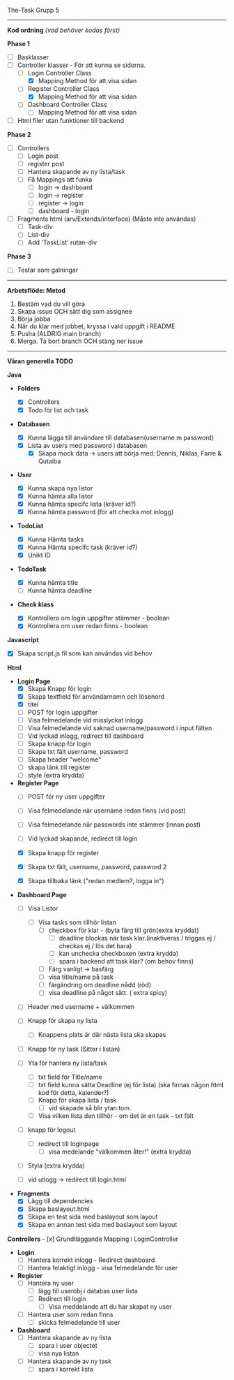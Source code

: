 The-Task Grupp 5


_______________________
**Kod ordning** *(vad behöver kodas först)*

**Phase 1**

- [ ] Basklasser
- [ ] Controller klasser - För att kunna se sidorna.
    - [ ] Login Controller Class
        - [x] Mapping Method för att visa sidan
    - [ ] Register Controller Class
        - [x] Mapping Method för att visa sidan
    - [ ] Dashboard Controller Class
        - [ ] Mapping Method för att visa sidan
- [ ] Html filer utan funktioner till backend

**Phase 2**

- [ ] Controllers
    - [ ] Login post
    - [ ] register post
    - [ ] Hantera skapande av ny lista/task
    - [ ] Få Mappings att funka
        - [ ] login -> dashboard
        - [ ] login -> register
        - [ ] register -> login
        - [ ] dashboard - login
- [ ] Fragments html (arv/Extends/interface) (Måste inte användas)
    - [ ] Task-div
    - [ ] List-div
    - [ ] Add 'TaskList' rutan-div

**Phase 3**

- [ ] Testar som galningar

_______________________

**Arbetsflöde: Metod**

 1. Bestäm vad du vill göra
 2. Skapa issue OCH sätt dig som assignee
 3. Börja jobba
 4. När du klar med jobbet, kryssa i vald uppgift i README
 5. Pusha (ALDRIG main branch)
 6. Merga. Ta bort branch OCH stäng ner issue


_______________________

**Våran generella TODO**

**Java**

- **Folders**

    - [x] Controllers
    - [x] Todo för list och task

- **Databasen**
    - [x] Kunna lägga till användare till databasen(username m password)
    - [x] Lista av users med password i databasen
        - [x] Skapa mock data -> users att börja med: Dennis, Niklas, Farre & Qutaiba

- **User**
    - [x] Kunna skapa nya listor
    - [x] Kunna hämta alla listor
    - [x] Kunna hämta specifc lista (kräver id?)
    - [x] Kunna hämta password (för att checka mot inlogg)

- **TodoList**
    - [x] Kunna Hämta tasks
    - [x] Kunna Hämta specifc task (kräver id?)
    - [x] Unikt ID

- **TodoTask**
    - [x] Kunna hämta title
    - [ ] Kunna hämta deadline

- **Check klass**
    - [x] Kontrollera om login uppgifter stämmer - boolean
    - [x] Kontrollera om user redan finns - boolean

**Javascript**
- [x] Skapa script.js fil som kan användas vid behov

**Html**

- **Login Page**
    - [x] Skapa Knapp för login
    - [x] Skapa textfield för användarnamn och lösenord
    - [x] titel
    - [ ] POST för login uppgifter
    - [ ] Visa felmedelande vid misslyckat inlogg
    - [ ] Visa felmedelande vid saknad username/password i input fälten
    - [ ] Vid lyckad inlogg, redirect till dashboard
    - [ ] Skapa knapp för login
    - [ ] Skapa txt fält username, password
    - [ ] Skapa header "welcome"
    - [ ] skapa länk till register
    - [ ] style (extra krydda)

- **Register Page**
    - [ ] POST för ny user uppgifter
    - [ ] Visa felmedelande när username redan finns (vid post)
    - [ ] Visa felmedelande när passwords inte stämmer (innan post)
    - [ ] Vid lyckad skapande, redirect till login
    - [x] Skapa knapp för register
    - [x] Skapa txt fält, username, password, password 2
    - [x] Skapa tillbaka länk ("redan medlem?, logga in")


- **Dashboard Page**
    - [ ] Visa Listor
        - [ ] Visa tasks som tillhör listan
            - [ ] checkbox för klar - (byta färg till grön(extra krydda))
                - [ ] deadline blockas när task klar.(inaktiveras / triggas ej / checkas ej / lös det bara)
                - [ ] kan unchecka checkboxen (extra krydda)
                - [ ] spara i backend att task klar? (om behov finns)
            - [ ] Färg vanligt -> basfärg
            - [ ] visa title/name på task
            - [ ] färgändring om deadline nådd (röd)
            - [ ] visa deadline på något sätt. ( extra spicy)
    - [ ] Header med username + välkommen
    - [ ] Knapp för skapa ny lista
        - [ ] Knappens plats är där nästa lista ska skapas
    - [ ] Knapp för ny task (Sitter i listan)
    - [ ] Yta för hantera ny lista/task
        - [ ] txt field för Title/name
        - [ ] txt field kunna sätta Deadline (ej för lista) (ska finnas någon html kod för detta, kalender?)
        - [ ] Knapp för skapa lista / task
            - [ ] vid skapade så blir ytan tom.
        - [ ] Visa vilken lista den tillhör - om det är en task - txt fält
    - [ ] knapp för logout
        - [ ] redirect till loginpage
            - [ ] visa medelande "välkommen åter!" (extra krydda)
    - [ ] Styla (extra krydda)
    - [ ] vid utlogg -> redirect till login.html


- **Fragments**
    - [x] Lägg till dependencies
    - [x] Skapa baslayout.html
    - [x] Skapa en test sida med baslayout som layout
    - [x] Skapa en annan test sida med baslayout som layout

**Controllers**
    - [x] Grundlläggande Mapping i LoginController

- **Login**
    - [ ] Hantera korrekt inlogg - Redirect dashboard
    - [ ] Hantera felaktigt inlogg - visa felmedelande för user

- **Register**
    - [ ] Hantera ny user
        - [ ] lägg till userobj i databas user lista
        - [ ] Redirect till login
            - [ ] Visa meddelande att du har skapat ny user
    - [ ] Hantera user som redan finns
        - [ ] skicka felmedelande till user

- **Dashboard**
    - [ ] Hantera skapande av ny lista
        - [ ] spara i user objectet
        - [ ] visa nya listan
    - [ ] Hantera skapande av ny task
        - [ ] spara i korrekt lista